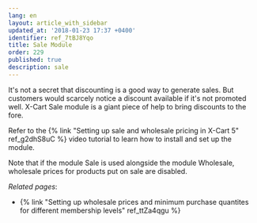 ```yaml
---
lang: en
layout: article_with_sidebar
updated_at: '2018-01-23 17:37 +0400'
identifier: ref_7tBJ8Yqo
title: Sale Module
order: 229
published: true
description: sale
---
```

It's not a secret that discounting is a good way to generate sales. But customers would scarcely notice a discount available if it's not promoted well. X-Cart Sale module is a giant piece of help to bring discounts to the fore. 

Refer to the {% link "Setting up sale and wholesale pricing in X-Cart 5" ref_g2dhS8uC %} video tutorial to learn how to install and set up the module.

Note that if the module Sale is used alongside the module Wholesale, wholesale prices for products put on sale are disabled.

_Related pages_:
* {% link "Setting up wholesale prices and minimum purchase quantites for different membership levels" ref_ttZa4qgu %}
